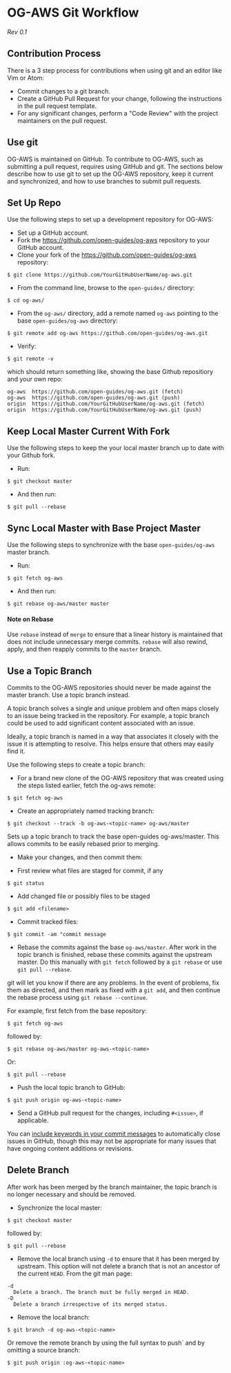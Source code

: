 # OG-AWS Git Workflow

*Rev 0.1*

## Contribution Process

There is a 3 step process for contributions when using git and an editor like Vim or Atom:

* Commit changes to a git branch.
* Create a GitHub Pull Request for your change,
following the instructions in the pull request template.
* For any significant changes, perform a "Code Review"
with the project maintainers on the pull request.

## Use git

OG-AWS is maintained on GitHub. To contribute to OG-AWS,
such as submitting a pull request, requires using GitHub and git.
The sections below describe how to use git to set up the OG-AWS repository,
keep it current and synchronized,
and how to use branches to submit pull requests.

## Set Up Repo
Use the following steps to set up a development repository for OG-AWS:

* Set up a GitHub account.
* Fork the https://github.com/open-guides/og-aws repository to your GitHub account.
* Clone your fork of the https://github.com/open-guides/og-aws repository:

`$ git clone https://github.com/YourGitHubUserName/og-aws.git`

* From the command line, browse to the `open-guides/` directory:

`$ cd og-aws/`

* From the `og-aws/` directory, add a remote named `og-aws` pointing to the base `open-guides/og-aws` directory:

`$ git remote add og-aws https://github.com/open-guides/og-aws.git`

* Verify:

`$ git remote -v`

which should return something like, showing the base Github repositiory and your own repo:

```
og-aws  https://github.com/open-guides/og-aws.git (fetch)
og-aws  https://github.com/open-guides/og-aws.git (push)
origin  https://github.com/YourGitHubUserName/og-aws.git (fetch)
origin  https://github.com/YourGitHubUserName/og-aws.git (push)
```

## Keep Local Master Current With Fork
Use the following steps to keep the your local master branch up to date with your Github fork.

* Run:

`$ git checkout master`

* And then run:

`$ git pull --rebase`

## Sync Local Master with Base Project Master
Use the following steps to synchronize with the base `open-guides/og-aws` master branch.

* Run:

`$ git fetch og-aws`

* And then run:

`$ git rebase og-aws/master master`

#### Note on Rebase
Use `rebase` instead of `merge` to ensure that a linear history is
maintained that does not include unnecessary merge commits.
`rebase` will also rewind, apply,
and then reapply commits to the `master` branch.

## Use a Topic Branch
Commits to the OG-AWS repositories should never be made against the master branch.
Use a topic branch instead.

A topic branch solves a single and unique problem and often maps
closely to an issue being tracked in the repository.
For example, a topic branch could be used to add significant content associated with an issue.

Ideally, a topic branch is named in a way that associates it
closely with the issue it is attempting to resolve.
This helps ensure that others may easily find it.

Use the following steps to create a topic branch:

* For a brand new clone of the OG-AWS repository 
that was created using the steps listed earlier, fetch the og-aws remote:

`$ git fetch og-aws`

* Create an appropriately named tracking branch:

`$ git checkout --track -b og-aws-<topic-name> og-aws/master`

Sets up a topic branch to track the base open-guides og-aws/master.
This allows commits to be easily rebased prior to merging.

* Make your changes, and then commit them:

* First review what files are staged for commit, if any

`$ git status`

* Add changed file or possibly files to be staged

`$ git add <filename>`

* Commit tracked files:

`$ git commit -am "commit message`

* Rebase the commits against the base `og-aws/master`.
After work in the topic branch is finished,
rebase these commits against the upstream master.
Do this manually with `git fetch` followed by a `git rebase`
or use `git pull --rebase`.

git will let you know if there are any problems.
In the event of problems, fix them as directed,
and then mark as fixed with a `git add`,
and then continue the rebase process using `git rebase --continue`.

For example, first fetch from the base repository:

`$ git fetch og-aws`

followed by:

`$ git rebase og-aws/master og-aws-<topic-name>`

Or:

`$ git pull --rebase`

* Push the local topic branch to GitHub:

`$ git push origin og-aws-<topic-name>`

* Send a GitHub pull request for the changes,
including `#<issue>`, if applicable.

You can [include keywords in your commit
messages](https://help.github.com/articles/closing-issues-via-commit-messages/)
to automatically close issues in GitHub, though this may not be appropriate for
many issues that have ongoing content additions or revisions.

## Delete Branch
After work has been merged by the branch maintainer,
the topic branch is no longer necessary and should be removed.

* Synchronize the local master:

`$ git checkout master`

followed by:

`$ git pull --rebase`

* Remove the local branch
 using `-d` to ensure that it has been merged by upstream.
 This option will not delete a branch that is
 not an ancestor of the current `HEAD`. From the git man page:

```
-d
  Delete a branch. The branch must be fully merged in HEAD.
-D
  Delete a branch irrespective of its merged status.
  ```

* Remove the local branch:

`$ git branch -d og-aws-<topic-name>`

Or remove the remote branch by using the full syntax to push`
and by omitting a source branch:

`$ git push origin :og-aws-<topic-name>`
